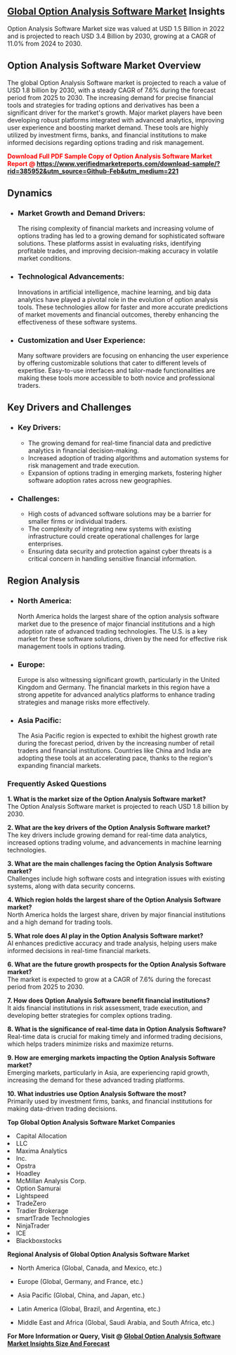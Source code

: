 <h2><a href="https://www.verifiedmarketreports.com/download-sample/?rid=385952&amp;utm_source=Github&amp;utm_medium=221" target="_blank">Global Option Analysis Software Market</a> Insights</h2><p>Option Analysis Software Market size was valued at USD 1.5 Billion in 2022 and is projected to reach USD 3.4 Billion by 2030, growing at a CAGR of 11.0% from 2024 to 2030.</p><p><h2>Option Analysis Software Market Overview</h2> <p>The global Option Analysis Software market is projected to reach a value of USD 1.8 billion by 2030, with a steady CAGR of 7.6% during the forecast period from 2025 to 2030. The increasing demand for precise financial tools and strategies for trading options and derivatives has been a significant driver for the market's growth. Major market players have been developing robust platforms integrated with advanced analytics, improving user experience and boosting market demand. These tools are highly utilized by investment firms, banks, and financial institutions to make informed decisions regarding options trading and risk management.</p> <p><strong><p><span class=""><span style="color: #ff0000;"><strong>Download Full PDF Sample Copy of Option Analysis Software Market Report</strong> @ </span><a href="https://www.verifiedmarketreports.com/download-sample/?rid=385952&amp;utm_source=Github-Feb&amp;utm_medium=221" target="_blank">https://www.verifiedmarketreports.com/download-sample/?rid=385952&amp;utm_source=Github-Feb&amp;utm_medium=221</a></span></p></strong></p> <h2>Dynamics</h2> <ul> <li><h3>Market Growth and Demand Drivers:</h3> The rising complexity of financial markets and increasing volume of options trading has led to a growing demand for sophisticated software solutions. These platforms assist in evaluating risks, identifying profitable trades, and improving decision-making accuracy in volatile market conditions.</li> <li><h3>Technological Advancements:</h3> Innovations in artificial intelligence, machine learning, and big data analytics have played a pivotal role in the evolution of option analysis tools. These technologies allow for faster and more accurate predictions of market movements and financial outcomes, thereby enhancing the effectiveness of these software systems.</li> <li><h3>Customization and User Experience:</h3> Many software providers are focusing on enhancing the user experience by offering customizable solutions that cater to different levels of expertise. Easy-to-use interfaces and tailor-made functionalities are making these tools more accessible to both novice and professional traders.</li> </ul> <h2>Key Drivers and Challenges</h2> <ul> <li><h3>Key Drivers:</h3> <ul> <li>The growing demand for real-time financial data and predictive analytics in financial decision-making.</li> <li>Increased adoption of trading algorithms and automation systems for risk management and trade execution.</li> <li>Expansion of options trading in emerging markets, fostering higher software adoption rates across new geographies.</li> </ul> </li> <li><h3>Challenges:</h3> <ul> <li>High costs of advanced software solutions may be a barrier for smaller firms or individual traders.</li> <li>The complexity of integrating new systems with existing infrastructure could create operational challenges for large enterprises.</li> <li>Ensuring data security and protection against cyber threats is a critical concern in handling sensitive financial information.</li> </ul> </li> </ul> <h2>Region Analysis</h2> <ul> <li><h3>North America:</h3> North America holds the largest share of the option analysis software market due to the presence of major financial institutions and a high adoption rate of advanced trading technologies. The U.S. is a key market for these software solutions, driven by the need for effective risk management tools in options trading.</li> <li><h3>Europe:</h3> Europe is also witnessing significant growth, particularly in the United Kingdom and Germany. The financial markets in this region have a strong appetite for advanced analytics platforms to enhance trading strategies and manage risks more effectively.</li> <li><h3>Asia Pacific:</h3> The Asia Pacific region is expected to exhibit the highest growth rate during the forecast period, driven by the increasing number of retail traders and financial institutions. Countries like China and India are adopting these tools at an accelerating pace, thanks to the region's expanding financial markets.</li> </ul> <h3>Frequently Asked Questions</h3> <p><strong>1. What is the market size of the Option Analysis Software market?</strong><br> The Option Analysis Software market is projected to reach USD 1.8 billion by 2030.</p> <p><strong>2. What are the key drivers of the Option Analysis Software market?</strong><br> The key drivers include growing demand for real-time data analytics, increased options trading volume, and advancements in machine learning technologies.</p> <p><strong>3. What are the main challenges facing the Option Analysis Software market?</strong><br> Challenges include high software costs and integration issues with existing systems, along with data security concerns.</p> <p><strong>4. Which region holds the largest share of the Option Analysis Software market?</strong><br> North America holds the largest share, driven by major financial institutions and a high demand for trading tools.</p> <p><strong>5. What role does AI play in the Option Analysis Software market?</strong><br> AI enhances predictive accuracy and trade analysis, helping users make informed decisions in real-time financial markets.</p> <p><strong>6. What are the future growth prospects for the Option Analysis Software market?</strong><br> The market is expected to grow at a CAGR of 7.6% during the forecast period from 2025 to 2030.</p> <p><strong>7. How does Option Analysis Software benefit financial institutions?</strong><br> It aids financial institutions in risk assessment, trade execution, and developing better strategies for complex options trading.</p> <p><strong>8. What is the significance of real-time data in Option Analysis Software?</strong><br> Real-time data is crucial for making timely and informed trading decisions, which helps traders minimize risks and maximize returns.</p> <p><strong>9. How are emerging markets impacting the Option Analysis Software market?</strong><br> Emerging markets, particularly in Asia, are experiencing rapid growth, increasing the demand for these advanced trading platforms.</p> <p><strong>10. What industries use Option Analysis Software the most?</strong><br> Primarily used by investment firms, banks, and financial institutions for making data-driven trading decisions.</p> </p><p><strong>Top Global Option Analysis Software Market Companies</strong></p><div data-test-id=""><p><li>Capital Allocation</li><li> LLC</li><li> Maxima Analytics</li><li> Inc.</li><li> Opstra</li><li> Hoadley</li><li> McMillan Analysis Corp.</li><li> Option Samurai</li><li> Lightspeed</li><li> TradeZero</li><li> Tradier Brokerage</li><li> smartTrade Technologies</li><li> NinjaTrader</li><li> ICE</li><li> Blackboxstocks</li></p><div><strong>Regional Analysis of&nbsp;Global Option Analysis Software Market</strong></div><ul><li dir="ltr"><p dir="ltr">North America&nbsp;(Global, Canada, and Mexico, etc.)</p></li><li dir="ltr"><p dir="ltr">Europe (Global, Germany, and France, etc.)</p></li><li dir="ltr"><p dir="ltr">Asia Pacific&nbsp;(Global, China, and Japan, etc.)</p></li><li dir="ltr"><p dir="ltr">Latin America&nbsp;(Global, Brazil, and Argentina, etc.)</p></li><li dir="ltr">Middle East and Africa&nbsp;(Global, Saudi Arabia, and South Africa, etc.)</li></ul><p><strong>For More Information or Query, Visit @&nbsp;</strong><strong><a href="https://www.verifiedmarketreports.com/product/option-analysis-software-market/?utm_source=Github&amp;utm_medium=221" target="_blank">Global Option Analysis Software Market Insights Size And Forecast</a></strong></p></div>
